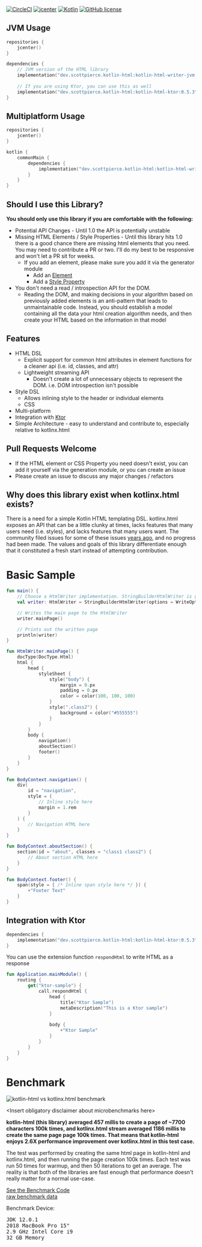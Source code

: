 [![CircleCI](https://circleci.com/gh/ScottPierce/kotlin-html/tree/master.svg?style=svg)](https://circleci.com/gh/ScottPierce/kotlin-html/tree/master)
[![jcenter](https://api.bintray.com/packages/scottpierce/maven/kotlin-html/images/download.svg?version=0.5.3)](https://bintray.com/beta/#/scottpierce/maven/kotlin-html/0.5.3?tab=overview)
[![Kotlin](https://img.shields.io/badge/Kotlin-1.3.50-green.svg)](https://kotlinlang.org/)
[![GitHub license](https://img.shields.io/badge/license-Apache%20License%202.0-green.svg?style=flat)](https://www.apache.org/licenses/LICENSE-2.0)
<!---
This entire library is inline functions, and Jacoco doesn't show inline functions code coverage correctly: https://github.com/jacoco/jacoco/issues/654
[![codecov](https://codecov.io/gh/ScottPierce/kotlin-html/branch/master/graph/badge.svg)](https://codecov.io/gh/ScottPierce/kotlin-html)
-->

## JVM Usage
```Kotlin
repositories {
    jcenter()
}

dependencies {
    // JVM version of the HTML library
    implementation("dev.scottpierce.kotlin-html:kotlin-html-writer-jvm:0.5.3")
    
    // If you are using Ktor, you can use this as well
    implementation("dev.scottpierce.kotlin-html:kotlin-html-ktor:0.5.3")
}
```

## Multiplatform Usage
```Kotlin
repositories {
    jcenter()
}

kotlin {
    commonMain {
        dependencies {
            implementation("dev.scottpierce.kotlin-html:kotlin-html-writer:0.5.3")
        }    
    }
}
```

## Should I use this Library?
**You should only use this library if you are comfortable with the following:**
* Potential API Changes - Until 1.0 the API is potentially unstable
* Missing HTML Elements / Style Properties - Until this library hits 1.0 there is a good chance there are missing html elements that you
need. You may need to contribute a PR or two. I'll do my best to be responsive and won't let a PR sit for weeks.
    * If you add an element, please make sure you add it via the generator module
        * Add an [Element](https://github.com/ScottPierce/kotlin-html/blob/master/kotlin-html-generator/src/main/kotlin/dev/scottpierce/html/generate/model/GeneratedElement.kt)
        * Add a [Style Property](https://github.com/ScottPierce/kotlin-html/blob/master/kotlin-html-generator/src/main/kotlin/dev/scottpierce/html/generate/model/GeneratedStyleProperty.kt)
* You don't need a read / introspection API for the DOM.
    * Reading the DOM, and making decisions in your algorithm based 
    on previously added elements is an anti-pattern that leads to unmaintainable code. Instead, you should establish a model
    containing all the data your html creation algorithm needs, and then create your HTML based on the information in that 
    model

## Features
* HTML DSL
    * Explicit support for common html attributes in element functions for a cleaner api (i.e. id, classes, and attr)
    * Lightweight streaming API
        * Doesn't create a lot of unnecessary objects to represent the DOM. i.e. DOM introspection isn't possible
* Style DSL
    * Allows inlining style to the header or individual elements
    * CSS
* Multi-platform
* Integration with [Ktor](https://ktor.io/)
* Simple Architecture - easy to understand and contribute to, especially relative to kotlinx.html
    
## Pull Requests Welcome
* If the HTML element or CSS Property you need doesn't exist, you can add it yourself via the generation module, 
or you can create an issue
* Please create an issue to discuss any major changes / refactors

## Why does this library exist when kotlinx.html exists?
There is a need for a simple Kotlin HTML templating DSL. kotlinx.html exposes an API that can be a little clunky at 
times, lacks features that many users need (i.e. styles), and lacks features that many users want. 
The community filed issues for some of these issues [years ago](https://github.com/Kotlin/kotlinx.html/issues/31), 
and no progress had been made. The values and goals of this library differentiate enough that it constituted a fresh 
start instead of attempting contribution.

# Basic Sample
```Kotlin
fun main() {
    // Choose a HtmlWriter implementation. StringBuilderHtmlWriter is good for testing.
    val writer: HtmlWriter = StringBuilderHtmlWriter(options = WriteOptions.default)

    // Writes the main page to the HtmlWriter
    writer.mainPage()

    // Prints out the written page
    println(writer)
}

fun HtmlWriter.mainPage() {
    docType(DocType.Html)
    html {
        head {
            styleSheet {
                style("body") {
                    margin = 0.px
                    padding = 0.px
                    color = color(100, 100, 100)
                }
                style(".class2") {
                    background = color("#555555")
                }
            }
        }
        body {
            navigation()
            aboutSection()
            footer()
        }
    }
}

fun BodyContext.navigation() {
    div(
        id = "navigation",
        style = {
            // Inline style here
            margin = 1.rem
        }
    ) {
        // Navigation HTML here
    }
}

fun BodyContext.aboutSection() {
    section(id = "about", classes = "class1 class2") {
        // About section HTML here
    }
}

fun BodyContext.footer() {
    span(style = { /* Inline span style here */ }) {
        +"Footer Text"
    }
}
```

## Integration with Ktor
``` Kotlin
dependencies {
    implementation("dev.scottpierce.kotlin-html:kotlin-html-ktor:0.5.3")
}
```

You can use the extension function `respondHtml` to write HTML as a response
```Kotlin
fun Application.mainModule() {
    routing {
        get("ktor-sample") {
            call.respondHtml {
                head {
                    title("Ktor Sample")
                    metaDescription("This is a Ktor sample")
                }
                
                body {
                    +"Ktor Sample"
                }
            }
        }
    }
}
```

# Benchmark
![kotlin-html vs kotlinx.html benchmark](https://docs.google.com/spreadsheets/d/e/2PACX-1vSzaUiakNFkWywUTO63oSOg1uMoHrs62wju4oDyzeAcK7RsPfyuS4S7OsVp7sba007QVYf3GoE0nA9j/pubchart?oid=492427110&format=image)

\<Insert obligatory disclaimer about microbenchmarks here\>

**kotlin-html (this library) averaged 457 millis to create a page of ~7700 characters 100k times, and kotlinx.html 
stream averaged 1186 millis to create the same page page 100k times. That means that kotlin-html enjoys 2.6X performance 
improvement over kotlinx.html in this test case.**
 
The test was performed by creating the same html page in kotlin-html and kotlinx.html, and then running the page creation 100k 
times. Each test was run 50 times for warmup, and then 50 iterations to get an average. The reality is that both of the 
libraries are fast enough that performance doesn't really matter for a normal use-case.

[See the Benchmark Code](https://github.com/ScottPierce/kotlin-html/blob/master/benchmark/src/jvmMain/kotlin/dev/scottpierce/html/benchmark/ThreadedBenchmark.kt)<br>
[raw benchmark data](https://docs.google.com/spreadsheets/d/1Yx_RiqxU4Hm9MxfH71YqVj2fiklrUqYSDkiiFVbBKis/edit?usp=sharing)

Benchmark Device:
<pre>
JDK 12.0.1
2018 MacBook Pro 15"
2.9 GHz Intel Core i9
32 GB Memory
</pre>
